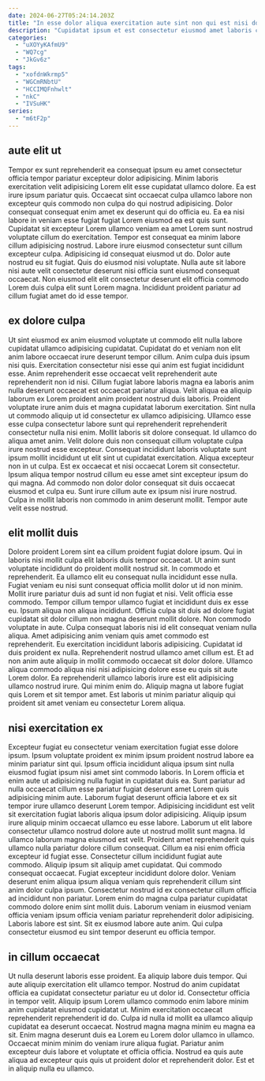 ```yaml
---
date: 2024-06-27T05:24:14.203Z
title: "In esse dolor aliqua exercitation aute sint non qui est nisi do."
description: "Cupidatat ipsum et est consectetur eiusmod amet laboris culpa sit sunt. Enim pariatur exercitation velit ad proident ad esse sunt cupidatat esse officia."
categories:
  - "uXOYyKAfmU9"
  - "WQ7cg"
  - "JkGv6z"
tags:
  - "xofdnWkrmp5"
  - "WGCmRNbtU"
  - "HCCIMQFnhwlt"
  - "nkC"
  - "IVSuHK"
series:
  - "m6tF2p"
---
```



## aute elit ut

Tempor ex sunt reprehenderit ea consequat ipsum eu amet consectetur officia tempor pariatur excepteur dolor adipisicing. Minim laboris exercitation velit adipisicing Lorem elit esse cupidatat ullamco dolore. Ea est irure ipsum pariatur quis. Occaecat sint occaecat culpa ullamco labore non excepteur quis commodo non culpa do qui nostrud adipisicing. Dolor consequat consequat enim amet ex deserunt qui do officia eu.
Ea ea nisi labore in veniam esse fugiat fugiat Lorem eiusmod ea est quis sunt. Cupidatat sit excepteur Lorem ullamco veniam ea amet Lorem sunt nostrud voluptate cillum do exercitation. Tempor est consequat ea minim labore cillum adipisicing nostrud. Labore irure eiusmod consectetur sunt cillum excepteur culpa. Adipisicing id consequat eiusmod ut do.
Dolor aute nostrud eu sit fugiat. Quis do eiusmod nisi voluptate. Nulla aute sit labore nisi aute velit consectetur deserunt nisi officia sunt eiusmod consequat occaecat. Non eiusmod elit elit consectetur deserunt elit officia commodo Lorem duis culpa elit sunt Lorem magna. Incididunt proident pariatur ad cillum fugiat amet do id esse tempor.

## ex dolore culpa

Ut sint eiusmod ex anim eiusmod voluptate ut commodo elit nulla labore cupidatat ullamco adipisicing cupidatat. Cupidatat do et veniam non elit anim labore occaecat irure deserunt tempor cillum. Anim culpa duis ipsum nisi quis. Exercitation consectetur nisi esse qui anim est fugiat incididunt esse. Anim reprehenderit esse occaecat velit reprehenderit aute reprehenderit non id nisi. Cillum fugiat labore laboris magna ea laboris anim nulla deserunt occaecat est occaecat pariatur aliqua. Velit aliqua ea aliquip laborum ex Lorem proident anim proident nostrud duis laboris. Proident voluptate irure anim duis et magna cupidatat laborum exercitation.
Sint nulla ut commodo aliquip ut id consectetur ex ullamco adipisicing. Ullamco esse esse culpa consectetur labore sunt qui reprehenderit reprehenderit consectetur nulla nisi enim. Mollit laboris sit dolore consequat. Id ullamco do aliqua amet anim. Velit dolore duis non consequat cillum voluptate culpa irure nostrud esse excepteur. Consequat incididunt laboris voluptate sunt ipsum mollit incididunt ut elit sint ut cupidatat exercitation. Aliqua excepteur non in ut culpa.
Est ex occaecat et nisi occaecat Lorem sit consectetur. Ipsum aliqua tempor nostrud cillum eu esse amet sint excepteur ipsum do qui magna. Ad commodo non dolor dolor consequat sit duis occaecat eiusmod et culpa eu. Sunt irure cillum aute ex ipsum nisi irure nostrud. Culpa in mollit laboris non commodo in anim deserunt mollit. Tempor aute velit esse nostrud.

## elit mollit duis

Dolore proident Lorem sint ea cillum proident fugiat dolore ipsum. Qui in laboris nisi mollit culpa elit laboris duis tempor occaecat. Ut anim sunt voluptate incididunt do proident mollit nostrud sit. In commodo et reprehenderit. Ea ullamco elit eu consequat nulla incididunt esse nulla. Fugiat veniam eu nisi sunt consequat officia mollit dolor ut id non minim. Mollit irure pariatur duis ad sunt id non fugiat et nisi. Velit officia esse commodo.
Tempor cillum tempor ullamco fugiat et incididunt duis ex esse eu. Ipsum aliqua non aliqua incididunt. Officia culpa sit duis ad dolore fugiat cupidatat sit dolor cillum non magna deserunt mollit dolore. Non commodo voluptate in aute. Culpa consequat laboris nisi id elit consequat veniam nulla aliqua. Amet adipisicing anim veniam quis amet commodo est reprehenderit. Eu exercitation incididunt laboris adipisicing. Cupidatat id duis proident ex nulla.
Reprehenderit nostrud ullamco amet cillum est. Et ad non anim aute aliquip in mollit commodo occaecat sit dolor dolore. Ullamco aliqua commodo aliqua nisi nisi adipisicing dolore esse eu quis sit aute Lorem dolor. Ea reprehenderit ullamco laboris irure est elit adipisicing ullamco nostrud irure. Qui minim enim do. Aliquip magna ut labore fugiat quis Lorem et sit tempor amet. Est laboris ut minim pariatur aliquip qui proident sit amet veniam eu consectetur Lorem aliqua.

## nisi exercitation ex

Excepteur fugiat eu consectetur veniam exercitation fugiat esse dolore ipsum. Ipsum voluptate proident ex minim ipsum proident nostrud labore ea minim pariatur sint qui. Ipsum officia incididunt aliqua ipsum sint nulla eiusmod fugiat ipsum nisi amet sint commodo laboris. In Lorem officia et enim aute ut adipisicing nulla fugiat in cupidatat duis ea. Sunt pariatur ad nulla occaecat cillum esse pariatur fugiat deserunt amet Lorem quis adipisicing minim aute. Laborum fugiat deserunt officia labore et ex sit tempor irure ullamco deserunt Lorem tempor. Adipisicing incididunt est velit sit exercitation fugiat laboris aliqua ipsum dolor adipisicing. Aliquip ipsum irure aliquip minim occaecat ullamco eu esse labore.
Laborum ut elit labore consectetur ullamco nostrud dolore aute ut nostrud mollit sunt magna. Id ullamco laborum magna eiusmod est velit. Proident amet reprehenderit quis ullamco nulla pariatur dolore cillum consequat. Cillum ea nisi enim officia excepteur id fugiat esse. Consectetur cillum incididunt fugiat aute commodo. Aliquip ipsum sit aliquip amet cupidatat. Qui commodo consequat occaecat.
Fugiat excepteur incididunt dolore dolor. Veniam deserunt enim aliqua ipsum aliqua veniam quis reprehenderit cillum sint anim dolor culpa ipsum. Consectetur nostrud id ex consectetur cillum officia ad incididunt non pariatur. Lorem enim do magna culpa pariatur cupidatat commodo dolore enim sint mollit duis. Laborum veniam in eiusmod veniam officia veniam ipsum officia veniam pariatur reprehenderit dolor adipisicing. Laboris labore est sint. Sit ex eiusmod labore aute anim. Qui culpa consectetur eiusmod eu sint tempor deserunt eu officia tempor.

## in cillum occaecat

Ut nulla deserunt laboris esse proident. Ea aliquip labore duis tempor. Qui aute aliquip exercitation elit ullamco tempor. Nostrud do anim cupidatat officia ea cupidatat consectetur pariatur eu ut dolor id. Consectetur officia in tempor velit.
Aliquip ipsum Lorem ullamco commodo enim labore minim anim cupidatat eiusmod cupidatat ut. Minim exercitation occaecat reprehenderit reprehenderit id do. Culpa id nulla id mollit ea ullamco aliquip cupidatat ea deserunt occaecat. Nostrud magna magna minim eu magna ea sit.
Enim magna deserunt duis ea Lorem eu Lorem dolor ullamco in ullamco. Occaecat minim minim do veniam irure aliqua fugiat. Pariatur anim excepteur duis labore et voluptate et officia officia. Nostrud ea quis aute aliqua ad excepteur quis quis ut proident dolor et reprehenderit dolor. Est et in aliquip nulla eu ullamco.

